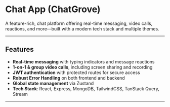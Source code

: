 # Chat App (ChatGrove)

A feature-rich, chat platform offering real-time messaging, video calls, reactions, and more—built with a modern tech stack and multiple themes.

---

##  Features

- **Real-time messaging** with typing indicators and message reactions  
- **1-on-1 & group video calls**, including screen sharing and recording  
- **JWT authentication** with protected routes for secure access  
- **Robust Error Handling** on both frontend and backend  
- **Global state management** via Zustand  
- **Tech Stack**: React, Express, MongoDB, TailwindCSS, TanStack Query, Stream  

---
